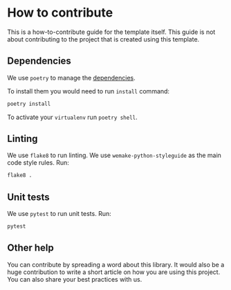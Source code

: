 # How to contribute

This is a how-to-contribute guide for the template itself.
This guide is not about contributing to the project that is created
using this template.


## Dependencies

We use `poetry` to manage the [dependencies](https://github.com/python-poetry/poetry).

To install them you would need to run `install` command:

```bash
poetry install
```

To activate your `virtualenv` run `poetry shell`.


## Linting

We use `flake8` to run linting.
We use `wemake-python-styleguide` as the main code style rules.
Run:

```bash
flake8 .
```


## Unit tests

We use `pytest` to run unit tests. Run:

```bash
pytest
```


## Other help

You can contribute by spreading a word about this library.
It would also be a huge contribution to write
a short article on how you are using this project.
You can also share your best practices with us.
